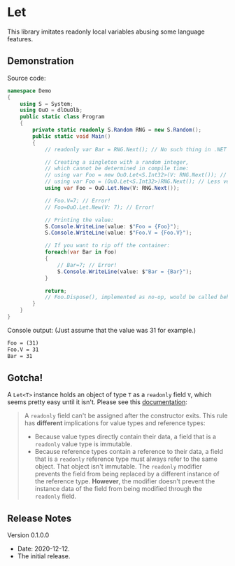 # Let

This library imitates readonly local variables abusing some language features.

## Demonstration

Source code:

```cs
namespace Demo
{
	using S = System;
	using OuO = dlOuOlb;
	public static class Program
	{
		private static readonly S.Random RNG = new S.Random();
		public static void Main()
		{
			// readonly var Bar = RNG.Next(); // No such thing in .NET 5.0 / C# 9.0 !

			// Creating a singleton with a random integer,
			// which cannot be determined in compile time:
			// using var Foo = new OuO.Let<S.Int32>(V: RNG.Next()); // Too verbose.
			// using var Foo = (OuO.Let<S.Int32>)RNG.Next(); // Less verbose.
			using var Foo = OuO.Let.New(V: RNG.Next());

			// Foo.V=7; // Error!
			// Foo=OuO.Let.New(V: 7); // Error!

			// Printing the value:
			S.Console.WriteLine(value: $"Foo = {Foo}");
			S.Console.WriteLine(value: $"Foo.V = {Foo.V}");

			// If you want to rip off the container:
			foreach(var Bar in Foo)
			{
				// Bar=7; // Error!
				S.Console.WriteLine(value: $"Bar = {Bar}");
			}

			return;
			// Foo.Dispose(), implemented as no-op, would be called behind the scene.
		}
	}
}
```

Console output: (Just assume that the value was 31 for example.)

```txt
Foo = (31)
Foo.V = 31
Bar = 31
```

## Gotcha!

A `Let<T>` instance holds an object of type `T` as a `readonly` field `V`, which seems pretty easy until it isn't. Please see this [documentation](https://docs.microsoft.com/en-us/dotnet/csharp/language-reference/keywords/readonly "readonly (C# Reference)"):

> A `readonly` field can't be assigned after the constructor exits. This rule has __different__ implications for value types and reference types:
> - Because value types directly contain their data, a field that is a `readonly` value type is immutable.
> - Because reference types contain a reference to their data, a field that is a `readonly` reference type must always refer to the same object. That object isn't immutable. The `readonly` modifier prevents the field from being replaced by a different instance of the reference type. __However__, the modifier doesn't prevent the instance data of the field from being modified through the `readonly` field.

## Release Notes

Version 0.1.0.0

- Date: 2020-12-12.
- The initial release.
